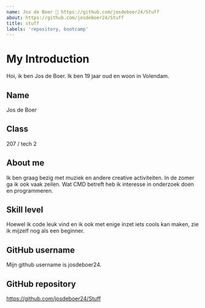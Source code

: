 ```yaml
---
name: Jos de Boer 🔗 https://github.com/josdeboer24/Stuff
about: https://github.com/josdeboer24/Stuff
title: stuff
labels: 'repository, bootcamp'
---
```


# My Introduction

Hoi, ik ben Jos de Boer. Ik ben 19 jaar oud en woon in Volendam. 

## Name
Jos de Boer

## Class
207 / tech 2

## About me
Ik ben graag bezig met muziek en andere creative activiteiten. In de zomer ga ik ook vaak zeilen. Wat CMD betreft heb ik interesse in onderzoek doen en programmeren.

## Skill level
Hoewel ik code leuk vind en ik ook met enige inzet iets cools kan maken, zie ik mijzelf nog als een beginner.

## GitHub username
Mijn github username is josdeboer24.

## GitHub repository
https://github.com/josdeboer24/Stuff
